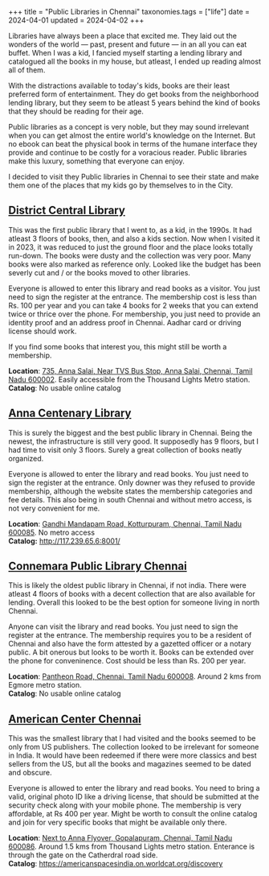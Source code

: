 +++
title = "Public Libraries in Chennai"
taxonomies.tags = ["life"]
date = 2024-04-01
updated = 2024-04-02
+++

Libraries have always been a place that excited me. They laid out the wonders of the world &mdash; past, present and future &mdash; in an all you can eat buffet. When I was a kid, I fancied myself starting a lending library and catalogued all the books in my house, but atleast, I ended up reading almost all of them.

With the distractions available to today's kids, books are their least preferred form of entertainment. They do get books from the neighborhood lending library, but they seem to be atleast 5 years behind the kind of books that they should be reading for their age.

Public libraries as a concept is very noble, but they may sound irrelevant when you can get almost the entire world's knowledge on the Internet. But no ebook can beat the physical book in terms of the humane interface they provide and continue to be costly for a voracious reader. Public libraries make this luxury, something that everyone can enjoy.

I decided to visit they Public libraries in Chennai to see their state and make them one of the places that my kids go by themselves to in the City.

## [District Central Library](http://chennai.tnlla.in/)

This was the first public library that I went to, as a kid, in the 1990s. It had atleast 3 floors of books, then, and also a kids section. Now when I visited it in 2023, it was reduced to just the ground floor and the place looks totally run-down. The books were dusty and the collection was very poor. Many books were also marked as reference only. Looked like the budget has been severly cut and / or the books moved to other libraries.

Everyone is allowed to enter this library and read books as a visitor. You just need to sign the register at the entrance. The membership cost is less than Rs. 100 per year and you can take 4 books for 2 weeks that you can extend twice or thrice over the phone. For membership, you just need to provide an identity proof and an address proof in Chennai. Aadhar card or driving license should work.

If you find some books that interest you, this might still be worth a membership.


**Location**: [735, Anna Salai, Near TVS Bus Stop, Anna Salai, Chennai, Tamil Nadu 600002](https://maps.app.goo.gl/EXJafR7pJFQ1e4yG9). Easily accessible from the Thousand Lights Metro station.<br>
**Catalog**: No usable online catalog

## [Anna Centenary Library](https://www.annacentenarylibrary.org/)

This is surely the biggest and the best public library in Chennai. Being the newest, the infrastructure is still very good. It supposedly has 9 floors, but I had time to visit only 3 floors. Surely a great collection of books neatly organized.

Everyone is allowed to enter the library and read books. You just need to sign the register at the entrance. Only downer was they refused to provide membership, although the website states the membership categories and fee details. This also being in south Chennai and without metro access, is not very convenient for me.

**Location**: [Gandhi Mandapam Road, Kotturpuram, Chennai, Tamil Nadu 600085](https://maps.app.goo.gl/jE5PmEGMsRkQSN2x8). No metro access<br>
**Catalog:** <http://117.239.65.6:8001/>

## [Connemara Public Library Chennai](http://www.connemarapubliclibrary.org/index.html)

This is likely the oldest public library in Chennai, if not india. There were atleast 4 floors of books with a decent collection that are also available for lending. Overall this looked to be the best option for someone living in north Chennai.

Anyone can visit the library and read books. You just need to sign the register at the entrance. The membership requires you to be a resident of Chennai and also have the form attested by a gazetted officer or a notary public. A bit onerous but looks to be worth it. Books can be extended over the phone for conveninence. Cost should be less than Rs. 200 per year.

**Location**: [Pantheon Road, Chennai, Tamil Nadu 600008](https://maps.app.goo.gl/tRCR7fjs9ELcT9Yu8). Around 2 kms from Egmore metro station.<br>
**Catalog**: No usable online catalog

## [American Center Chennai](https://in.usembassy.gov/education-culture/american-spaces/american-space-chennai/)

This was the smallest library that I had visited and the books seemed to be only from US publishers. The collection looked to be irrelevant for someone in India. It would have been redeemed if there were more classics and best sellers from the US, but all the books and magazines seemed to be dated and obscure.

Everyone is allowed to enter the library and read books. You need to bring a valid, original photo ID like a driving license, that should be submitted at the security check along with your mobile phone. The membership is very affordable, at Rs 400 per year. Might be worth to consult the online catalog and join for very specific books that might be available only there.

**Location**: [Next to Anna Flyover, Gopalapuram, Chennai, Tamil Nadu 600086](https://maps.app.goo.gl/QTbbKc2xvRyFvoS37). Around 1.5 kms from Thousand Lights metro station. Enterance is through the gate on the Catherdral road side.<br>
**Catalog**: <https://americanspacesindia.on.worldcat.org/discovery>

